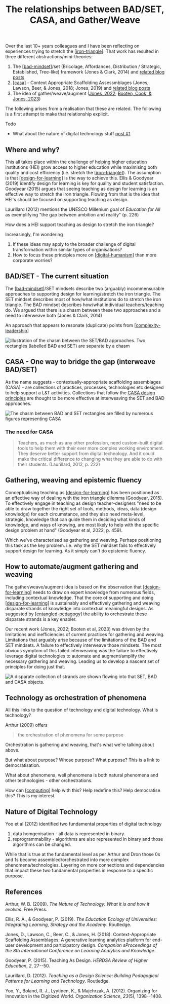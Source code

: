 ﻿---
backlinks:
- title: Leveraging digital technologies
  url: /seek/leveraging-digital-technologies.html
- title: Contextually Appropriate Scaffolding Assemblages (CASA)
  url: /sense/CASA/casa.html
- title: The BAD (Bricolage, Affordances, Distribution) mindset
  url: /sense/CASA/bad-mindset.html
- title: All models are wrong
  url: /sense/Teaching/all-models-are-wrong.html
- title: Random Notes
  url: /seek/journal/random-notes.html
title: The relationships between BAD/SET, CASA, and Gather/Weave
---
Over the last 10+ years colleagues and I have been reflecting on experiences trying to stretch the [[iron-triangle]]. That work has resulted in three different abstractions/mini-theories:

1. The [[bad-mindset]]/set (Bricolage, Affordances, Distribution / Strategic, Established, Tree-like) framework (Jones & Clark, 2014) and [related blog posts](https://djon.es/blog/category/bad/)
2. [[casa]] - Context Appropriate Scaffolding Assessmblages (Jones, Lawson, Beer, & Jones, 2018; Jones, 2019) and [related blog posts](https://djon.es/blog/category/casa/)
3. The idea of gather/weave/augment ([Jones, 2022](https://djon.es/blog/2022/10/10/orchestrating-entangled-relations-to-stretch-the-iron-triangle-observations-from-an-lms-migration/#poster); [Booten, Cook, & Jones, 2023](https://djon.es/blog/2023/02/09/gathers-weavers-and-augmenters-three-principles-for-dynamic-and-sustainable-delivery-of-quality-learning-and-teaching/))

The following arises from a realisation that these are related. The following is a first attempt to make that relationship explicit.

Todo 

- What about the nature of digital technology stuff [post #1](https://djon.es/blog/2016/06/27/what-is-the-nature-of-digital-technology-part-1/)

## Where and why?

This all takes place within the challenge of helping higher education institutions (HEI) grow access to higher education while maximising both quality and cost efficiency (i.e. stretch the [[iron-triangle]]). The assumption is that [[design-for-learning]] is the way to achieve this. Ellis & Goodyear (2019) identify design for learning is key for quality and student satisfaction. Goodyear (2015) argues that seeing teaching as design for learning is an effective way to stretch the iron triangle. Flowing from that is the idea that HEI's should be focused on supporting teaching as design. 

Laurillard (2012) mentions the UNESCO Millenium goal of _Education for All_ as exemplifying "the gap between ambition and reality" (p. 226)

How does a HEI support teaching as design to stretch the iron triangle?

Increasingly, I'm wondering 

1. If these ideas may apply to the broader challenge of digital transformation within similar types of organisations? 
2. How to focus these principles more on [[digital-humanism]] than more corporate worries?

## BAD/SET - The current situation

The [[bad-mindset]]/SET mindsets describe two (arguably) incommensurable approaches to supporting design for learning/stretch the iron triangle. The SET mindset describes most of how/what institutions do to stretch the iron triangle. The BAD mindset describes how/what individual teachers/teaching do. We argued that there is a chasm between these two approaches and a need to interweave both (Jones & Clark, 2014)

An approach that appears to resonate (duplicate) points from [[complexity-leadership]]

![Illustration of the chasm between the SET/BAD approaches. Two rectangles (labelled BAD and SET) are separate by a chasm](https://djon.es/assets/memex/sense/CASA/images/bad-set-chasm.png)

## CASA - One way to bridge the gap (interweave BAD/SET)

As the name suggests - contextually-appropriate scaffolding assemblages (CASA) - are collections of practices, processes, technologies etc designed to help support a L&T activities. Collections that follow the [CASA design principles](https://djon.es/blog/2019/08/08/exploring-knowledge-reuse-in-design-for-digital-learning-tweaks-h5p-constructive-templates-and-casa/#initial-design-principles-adr-stage-4) are thought to be more effective at interweaving the SET and BAD approaches.

![The chasm between BAD and SET rectangles are filled by numerous figures representing CASA](https://djon.es/assets/memex/sense/CASA/images/bad-set-casa.png)

### The need for CASA 

> Teachers, as much as any other profession, need custom-built digital tools to help them with their ever more complex working environment. They deserve better support from digital technology. And it could make the critical difference to changing what they are able to do with their students. (Laurillard, 2012, p. 222)

## Gathering, weaving and epistemic fluency 

Conceptualising teaching as [[design-for-learning]] has been positioned as an effective way of dealing with the iron triangle dilemma (Goodyear, 2015). To effectively engage in teaching as design teacher-designers "need to be able to draw together the right set of tools, methods, ideas, data (design knowledge) for each circumstance, and they also need meta-level, strategic, knowledge that can guide them in deciding what kinds of knowledge, and ways of knowing, are most likely to help with the specific design problem at hand" (Goodyear et al, 2022, p. 459).

Which we've characterised as gathering and weaving. Perhaps positioning this task as the key problem. i.e. why the SET mindset fails to effectively support design for learning. As it simply can't do epistemic fluency.


## How to automate/augment gathering and weaving 

The gather/weave/augment idea is based on the observation that [[design-for-learning]] needs to draw on expert knowledge from numerous fields, including contextual knowledge. That the core of supporting and doing [[design-for-learning]] is sustainably and effectively gathering and weaving disparate strands of knowledge into contextual meaningful designs. As suggested by [[entangled-pedagogy]] the ability to orchestrate these disparate strands is a key enabler.

Our recent work (Jones, 2022; Booten et al, 2023) was driven by the limitations and inefficiencies of current practices for gathering and weaving. Limitations that arguably arise because of the limitations of the BAD and SET mindsets. A failure to effectively interweave those mindsets. The most obvious symptom of this failed interweaving was the failure to effectively leverage digital technologies to automate and augment/amplify the necessary gathering and weaving. Leading us to develop a nascent set of principles for doing just that.


![A disparate collection of strands are shown flowing into that SET, BAD and CASA objects.](https://djon.es/assets/memex/sense/CASA/images/bad-set-casa-gather.png)

## Technology as orchestration of phenomena 

All this links to the question of technology and digital technology. What is technology?

Arthur (2009) offers
> the orchestration of phenomena for some purpose

Orchestration is gathering and weaving, that's what we're talking about above.

But what about purpose? Whose purpose? What purpose?  This is a link to democratisation.

What about phenomena, well phenomena is both natural phenomena and other technologies - other orchestrations.

How can [[computing]] help with this? Help redefine this? Help democratise this? This is my interest.

## Nature of Digital Technology

Yoo et al (2012) identified two fundamental properties of digital technology 

1. data homgenisation - all data is represented in binary.
2. reprogrammability - algorithms are also represented in binary and those algorithms can be changed.

While that is true at the fundamental level as per Arthur and Dron those 0s and 1s become assembled/orchestrated into more complex phenomena/technologies. Layering on more connections and dependencies that impact these two fundamental properties in response to a specific purpose.


## References 

Arthur, W. B. (2009). *The Nature of Technology: What it is and how it evolves*. Free Press.

Ellis, R. A., & Goodyear, P. (2019). *The Education Ecology of Universities: Integrating Learning, Strategy and the Academy*. Routledge.

Jones, D., Lawson, C., Beer, C., & Jones, H. (2018). Context-Appropriate Scaffolding Assemblages: A generative learning analytics platform for end-user development and participatory design. *Companion sProceedings of the 8th International Conference on Learning Analytics and Knowledge*.

Goodyear, P. (2015). Teaching As Design. *HERDSA Review of Higher Education*, *2*, 27--50.

Laurillard, D. (2012). *Teaching as a Design Science: Building Pedagogical Patterns for Learning and Technology*. Routledge.

Yoo, Y., Boland, R. J., Lyytinen, K., & Majchrzak, A. (2012). Organizing for Innovation in the Digitized World. *Organization Science*, *23*(5), 1398--1408.


[//begin]: # "Autogenerated link references for markdown compatibility"
[iron-triangle]: ../Design/iron-triangle "Iron Triangle"
[bad-mindset]: bad-mindset "The BAD (Bricolage, Affordances, Distribution) mindset"
[casa]: casa "Contextually Appropriate Scaffolding Assemblages (CASA)"
[design-for-learning]: ../Design/design-for-learning "Design for learning"
[digital-humanism]: ../computing/digital-humanism "Digital Humanism"
[complexity-leadership]: ../Distribution/complexity-leadership "Complexity leadership"
[entangled-pedagogy]: ../Distribution/entangled-pedagogy "Entangled Pedagogy"
[computing]: ../computing/computing "Computing"
[//end]: # "Autogenerated link references"